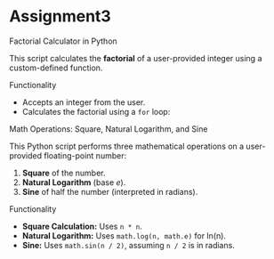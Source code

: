 # Assignment3
Factorial Calculator in Python

This script calculates the **factorial** of a user-provided integer using a custom-defined function.

Functionality

- Accepts an integer from the user.
- Calculates the factorial using a `for` loop:

Math Operations: Square, Natural Logarithm, and Sine

This Python script performs three mathematical operations on a user-provided floating-point number:

1. **Square** of the number.
2. **Natural Logarithm** (base *e*).
3. **Sine** of half the number (interpreted in radians).

Functionality

- **Square Calculation:** Uses `n * n`.
- **Natural Logarithm:** Uses `math.log(n, math.e)` for ln(n).
- **Sine:** Uses `math.sin(n / 2)`, assuming `n / 2` is in radians.
